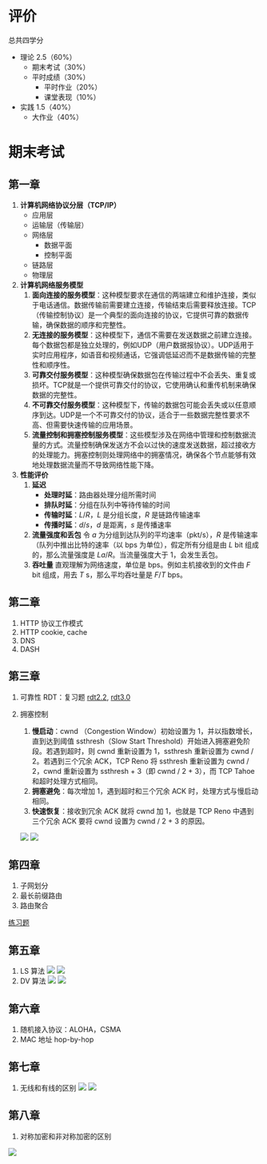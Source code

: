 # 评价

总共四学分
- 理论 2.5（60%）
	- 期末考试（30%）
	- 平时成绩（30%）
		- 平时作业（20%）
		- 课堂表现（10%）
- 实践 1.5（40%）
	- 大作业（40%）

# 期末考试

## 第一章

1. **计算机网络协议分层（TCP/IP）**
	- 应用层
	- 运输层（传输层）
	- 网络层
		- 数据平面
		- 控制平面
	- 链路层
	- 物理层
2. **计算机网络服务模型**
	1. **面向连接的服务模型**：这种模型要求在通信的两端建立和维护连接，类似于电话通信。数据传输前需要建立连接，传输结束后需要释放连接。TCP（传输控制协议）是一个典型的面向连接的协议，它提供可靠的数据传输，确保数据的顺序和完整性。
	2. **无连接的服务模型**：这种模型下，通信不需要在发送数据之前建立连接。每个数据包都是独立处理的，例如UDP（用户数据报协议）。UDP适用于实时应用程序，如语音和视频通话，它强调低延迟而不是数据传输的完整性和顺序性。
	3. **可靠交付服务模型**：这种模型确保数据包在传输过程中不会丢失、重复或损坏。TCP就是一个提供可靠交付的协议，它使用确认和重传机制来确保数据的完整性。
	4. **不可靠交付服务模型**：这种模型下，传输的数据包可能会丢失或以任意顺序到达。UDP是一个不可靠交付的协议，适合于一些数据完整性要求不高、但需要快速传输的应用场景。
	5. **流量控制和拥塞控制服务模型**：这些模型涉及在网络中管理和控制数据流量的方式。流量控制确保发送方不会以过快的速度发送数据，超过接收方的处理能力。拥塞控制则处理网络中的拥塞情况，确保各个节点能够有效地处理数据流量而不导致网络性能下降。
3. **性能评价**
	1. **延迟**
		- **处理时延**：路由器处理分组所需时间
		- **排队时延**：分组在队列中等待传输的时间
		- **传输时延**：$L/R$，$L$ 是分组长度，$R$ 是链路传输速率
		- **传播时延**：$d/s$，$d$ 是距离，$s$ 是传播速率
	3. **流量强度和丢包**
		令 $a$ 为分组到达队列的平均速率（pkt/s），$R$ 是传输速率（队列中推出比特的速率（以 bps 为单位），假定所有分组是由 $L$ bit 组成的，那么流量强度是 $La/R$。当流量强度大于 1，会发生丢包。
	1. **吞吐量**
		直观理解为网络速度，单位是 bps。例如主机接收到的文件由 $F$ bit 组成，用去 $T$ s，那么平均吞吐量是  $F / T$ bps。

## 第二章

1. HTTP 协议工作模式
2. HTTP cookie, cache
3. DNS
4. DASH

## 第三章

1. 可靠性 RDT：复习题 [rdt2.2](https://gaia.cs.umass.edu/kurose_ross/interactive/rdt22.php), [rdt3.0](https://gaia.cs.umass.edu/kurose_ross/interactive/rdt30.php)
2. 拥塞控制
	1. **慢启动**：cwnd （Congestion Window）初始设置为 1，并以指数增长，直到达到阈值 ssthresh（Slow Start Threshold）开始进入拥塞避免阶段。若遇到超时，则 cwnd 重新设置为 1，ssthresh 重新设置为 cwnd / 2。若遇到三个冗余 ACK，TCP Reno 将 ssthresh 重新设置为 cwnd / 2，cwnd 重新设置为 ssthresh + 3（即 cwnd / 2 + 3），而 TCP Tahoe 和超时处理方式相同。
	2. **拥塞避免**：每次增加 1，遇到超时和三个冗余 ACK 时，处理方式与慢启动相同。
	3. **快速恢复**：接收到冗余 ACK 就将 cwnd 加 1，也就是 TCP Reno 中遇到三个冗余 ACK 要将 cwnd 设置为 cwnd / 2 + 3 的原因。

	![](files/Pasted%20image%2020240622234827.png)
	![](files/Pasted%20image%2020240622234922.png)
## 第四章

1. 子网划分
2. 最长前缀路由
3. 路由聚合

[练习题](https://fileucloud.bupt.edu.cn/ucloud/document/76005d45c0d7d378bb662d5d09856cbe.pdf)
## 第五章

1. LS 算法
	![](files/Pasted%20image%2020240622235156.png)
	![](files/Pasted%20image%2020240622235259.png)
1. DV 算法
	![](files/Pasted%20image%2020240622235524.png)
	![](files/Pasted%20image%2020240622235458.png)

## 第六章

1. 随机接入协议：ALOHA，CSMA
2. MAC 地址 hop-by-hop

## 第七章

1. 无线和有线的区别
	![](files/Pasted%20image%2020240622235611.png)
	![](files/Pasted%20image%2020240622235731.png)

## 第八章

1. 对称加密和非对称加密的区别

![](files/Pasted%20image%2020240622234724.png)
